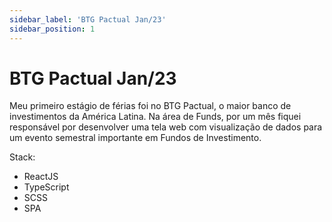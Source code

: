 ```yaml
---
sidebar_label: 'BTG Pactual Jan/23'
sidebar_position: 1
---
```


# BTG Pactual Jan/23

Meu primeiro estágio de férias foi no BTG Pactual, o maior banco de investimentos da América Latina. Na área de Funds, por um mês fiquei responsável por desenvolver uma tela web com visualização de dados para um evento semestral importante em Fundos de Investimento. 

Stack: 
* ReactJS
* TypeScript
* SCSS
* SPA 


